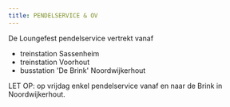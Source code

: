 ```yaml
---
title: PENDELSERVICE & OV
---
```

De Loungefest pendelservice vertrekt vanaf

* treinstation Sassenheim
* t﻿reinstation Voorhout
* busstation 'De Brink' Noordwijkerhout 

LET OP: op vrijdag enkel pendelservice vanaf en naar de Brink in Noordwijkerhout.